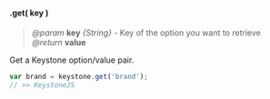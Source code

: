 #### .get( key )
> *@param* **key** _{String}_  - Key of the option you want to retrieve  
> _@return_ **value** 

Get a Keystone option/value pair.

```javascript
var brand = keystone.get('brand');
// >> KeystoneJS
```

<div class="code-header addGitHubLink" data-file="lib/core/options.js#L129-L140"> &nbsp;</div><pre class=" language-javascript hideCode api"></pre> 
